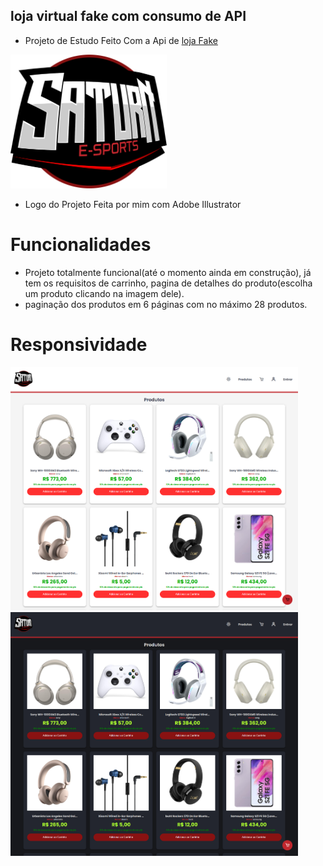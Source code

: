 ## loja virtual fake com consumo de API

- Projeto de Estudo Feito Com a Api de [loja Fake](https://fakestoreapi.in)

<img src="./src/images/saturn%20.png" alt="Descrição da Imagem" style="width: 250px;">

- Logo do Projeto Feita por mim com Adobe Illustrator

# Funcionalidades

- Projeto totalmente funcional(até o momento ainda em construção), já tem os requisitos de carrinho, pagina de detalhes do produto(escolha um produto clicando na imagem dele).
- paginação dos produtos em 6 páginas com no máximo 28 produtos.

# Responsividade

<div>
<img src="./src/images/screens/white/Macbook-Air-1559x1319.png" alt="Descrição da Imagem" style="width: 460px;" >
</div>
<div>
<img src="./src/images/screens/dark/Macbook-Air-1559x1319.png" alt="Descrição da Imagem" style="width: 460px;">
</div>